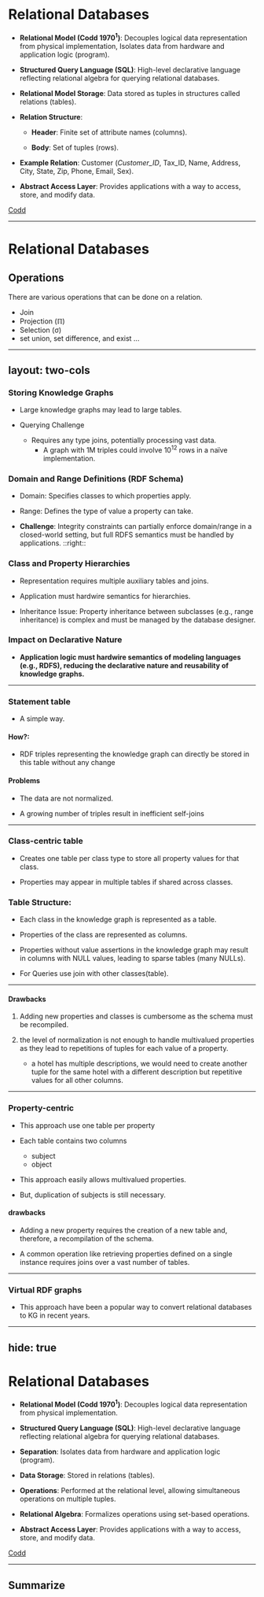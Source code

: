 # Relational Databases
[comment]: <> (من اینو بهتره خلاصه ترش بکنم. به این شکل که یه بخشی اش بره داخل اسلاید های اضافی)
- **Relational Model (Codd 1970<sup>1</sup>)**: Decouples logical data representation from physical implementation, Isolates data from hardware and application logic (program).

- **Structured Query Language (SQL)**: High-level declarative language reflecting relational algebra for querying relational databases.

- **Relational Model Storage**: Data stored as tuples in structures called relations (tables).

- **Relation Structure**:

  - **Header**: Finite set of attribute names (columns).

  - **Body**: Set of tuples (rows).
- **Example Relation**: Customer (*Customer_ID*, Tax_ID, Name, Address, City, State, Zip, Phone, Email, Sex).

[comment]: <> (عکس از یک جدوله)
- **Abstract Access Layer**: Provides applications with a way to access, store, and modify data.
<Footnotes separator>
  <Footnote :number=1><a href="https://en.wikipedia.org/wiki/Relational_model" rel="noreferrer" target="_blank">Codd</a></Footnote>
</Footnotes>

---

# Relational Databases 
## Operations

There are various operations that can be done on a relation.
- Join
- Projection  (ℿ)
- Selection (σ)
-  set union, set difference, and exist ...
---
layout: two-cols 
--- 

### Storing Knowledge Graphs 
- Large knowledge graphs may lead to large tables.

- Querying Challenge
  - Requires any type joins, potentially processing vast data.
    - A graph with 1M triples could involve 10<sup>12</sup> rows in a naïve implementation.



### Domain and Range Definitions (RDF Schema)

- Domain: Specifies classes to which properties apply.

- Range: Defines the type of value a property can take.

- **Challenge**: Integrity constraints can partially enforce domain/range in a closed-world setting, but full RDFS semantics must be handled by applications.
::right::
### Class and Property Hierarchies

- Representation requires multiple auxiliary tables and joins.

- Application must hardwire semantics for hierarchies.

- Inheritance Issue: Property inheritance between subclasses (e.g., range inheritance) is complex and must be managed by the database designer.

### Impact on Declarative Nature 

- **Application logic must hardwire semantics of modeling languages (e.g., RDFS), reducing the declarative nature and reusability of knowledge graphs.**



---

### Statement table

- A simple way.

#### How?:
- RDF triples representing the knowledge graph can directly be stored in this table without any change

#### Problems

-  The data are not normalized. 

- A growing number of triples result in inefficient self-joins
---

### Class-centric table 


- Creates one table per class type to store all property values for that class.

- Properties may appear in multiple tables if shared across classes.

### Table Structure:

- Each class in the knowledge graph is represented as a table.

- Properties of the class are represented as columns.

- Properties without value assertions in the knowledge graph may result in columns with NULL values, leading to sparse tables (many NULLs).

- For Queries use join with other classes(table). 

---

#### Drawbacks

1. Adding new properties and classes is cumbersome as the schema must be recompiled.

2.  the level of normalization is not enough to handle multivalued properties as they lead to repetitions of tuples for each value of a property.
  
    - a hotel has multiple descriptions, we would need to create another tuple for the same hotel with a different description but repetitive values for all other columns.
---

### Property-centric

-  This approach use one table per property

- Each table contains two columns
  - subject
  - object
- This approach easily allows multivalued properties.
- But, duplication of subjects is still necessary.

#### drawbacks

- Adding a new property requires the creation of a new table and, therefore, a recompilation of the schema.

- A common operation like retrieving properties defined on a single instance requires joins over a vast number of tables.
---

### Virtual RDF graphs

- This approach have been a popular way to convert relational databases to KG in recent years.
---
hide: true
---

# Relational Databases

[comment]: <> (من اینو بهتره خلاصه ترش بکنم. به این شکل که یه بخشی اش بره داخل اسلاید های اضافی)

- **Relational Model (Codd 1970<sup>1</sup>)**: Decouples logical data representation from physical implementation.

- **Structured Query Language (SQL)**: High-level declarative language reflecting relational algebra for querying relational databases.

- **Separation**: Isolates data from hardware and application logic (program).



- **Data Storage**: Stored in relations (tables).



- **Operations**: Performed at the relational level, allowing simultaneous operations on multiple tuples.



- **Relational Algebra**: Formalizes operations using set-based operations.



- **Abstract Access Layer**: Provides applications with a way to access, store, and modify data.
<Footnotes separator>
  <Footnote :number=1><a href="https://en.wikipedia.org/wiki/Relational_model" rel="noreferrer" target="_blank">Codd</a></Footnote>
</Footnotes>

---

## Summarize
